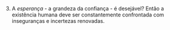 ﻿3. A <I>esperança</I> - a grandeza da confiança - é desejável? Então a existência humana deve ser constantemente confrontada com inseguranças e incertezas renovadas.